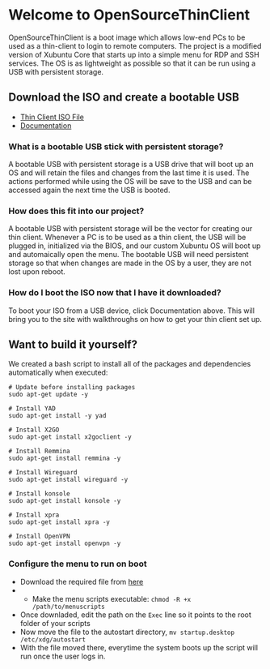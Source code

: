 # Welcome to OpenSourceThinClient

OpenSourceThinClient is a boot image which allows low-end PCs to be used as a thin-client to login to remote computers. The project is a modified version of Xubuntu Core that starts up into a simple menu for RDP and SSH services. The OS is as lightweight as possible so that it can be run using a USB with persistent storage. 

## Download the ISO and create a bootable USB
* [Thin Client ISO File](https://github.com/WyattRuttle/OpenSourceThinClient/releases) 
* [Documentation](https://brian-anderson01.gitbook.io/open-source-thin-client/)
### What is a bootable USB stick with persistent storage?
A bootable USB with persistent storage is a USB drive that will boot up an OS and will retain the files and changes from the last time it is used. The actions performed while using the OS will be save to the USB and can be accessed again the next time the USB is booted.
### How does this fit into our project?
A bootable USB with persistent storage will be the vector for creating our thin client. Whenever a PC is to be used as a thin client, the USB will be plugged in, initialized via the BIOS, and our custom Xubuntu OS will boot up and automaically open the menu. The bootable USB will need persistent storage so that when changes are made in the OS by a user, they are not lost upon reboot. 

### How do I boot the ISO now that I have it downloaded?
To boot your ISO from a USB device, click Documentation above. This will bring you to the site with walkthroughs on how to get your thin client set up.

## Want to build it yourself?
We created a bash script to install all of the packages and dependencies automatically when executed:
```
# Update before installing packages
sudo apt-get update -y

# Install YAD
sudo apt-get install -y yad

# Install X2GO
sudo apt-get install x2goclient -y

# Install Remmina
sudo apt-get install remmina -y

# Install Wireguard
sudo apt-get install wireguard -y

# Install konsole
sudo apt-get install konsole -y

# Install xpra
sudo apt-get install xpra -y

# Install OpenVPN
sudo apt-get install openvpn -y
```
### Configure the menu to run on boot
* Download the required file from [here](https://github.com/WyattRuttle/OpenSourceThinClient/blob/release/startup.desktop)
* * Make the menu scripts executable: `chmod -R +x /path/to/menuscripts`
* Once downladed, edit the path on the `Exec` line so it points to the root folder of your scripts
* Now move the file to the autostart directory, `mv startup.desktop /etc/xdg/autostart`
* With the file moved there, everytime the system boots up the script will run once the user logs in.
